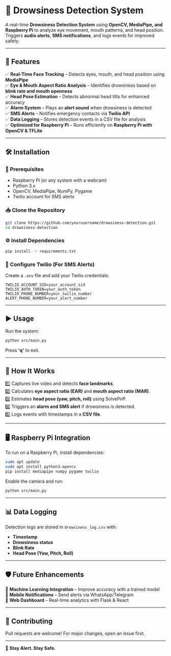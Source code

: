 # 🚀 Drowsiness Detection System  

A real-time **Drowsiness Detection System** using **OpenCV, MediaPipe, and Raspberry Pi** to analyze eye movement, mouth patterns, and head position. Triggers **audio alerts**, **SMS notifications**, and logs events for improved safety.  

---

## 🎯 Features  
✅ **Real-Time Face Tracking** – Detects eyes, mouth, and head position using **MediaPipe**  
✅ **Eye & Mouth Aspect Ratio Analysis** – Identifies drowsiness based on **blink rate and mouth openness**  
✅ **Head Pose Estimation** – Detects abnormal head tilts for enhanced accuracy  
✅ **Alarm System** – Plays an **alert sound** when drowsiness is detected  
✅ **SMS Alerts** – Notifies emergency contacts via **Twilio API**  
✅ **Data Logging** – Stores detection events in a CSV file for analysis  
✅ **Optimized for Raspberry Pi** – Runs efficiently on **Raspberry Pi with OpenCV & TFLite**  

---

## 🛠️ Installation  

### 📌 Prerequisites  
- Raspberry Pi (or any system with a webcam)  
- Python 3.x  
- OpenCV, MediaPipe, NumPy, Pygame  
- Twilio account for SMS alerts  

### 📥 Clone the Repository  
```bash
git clone https://github.com/yourusername/drowsiness-detection.git
cd drowsiness-detection
```

### ⚙️ Install Dependencies  
```bash
pip install -r requirements.txt
```

### 📝 Configure Twilio (For SMS Alerts)  
Create a `.env` file and add your Twilio credentials:  
```
TWILIO_ACCOUNT_SID=your_account_sid
TWILIO_AUTH_TOKEN=your_auth_token
TWILIO_PHONE_NUMBER=your_twilio_number
ALERT_PHONE_NUMBER=your_alert_number
```

---

## ▶️ Usage  

Run the system:  
```bash
python src/main.py
```
Press **'q'** to exit.  

---

## 🎯 How It Works  

1️⃣ Captures live video and detects **face landmarks**.  
2️⃣ Calculates **eye aspect ratio (EAR)** and **mouth aspect ratio (MAR)**.  
3️⃣ Estimates **head pose (yaw, pitch, roll)** using SolvePnP.  
4️⃣ Triggers an **alarm and SMS alert** if drowsiness is detected.  
5️⃣ Logs events with timestamps in a **CSV file**.  

---

## 🖥️ Raspberry Pi Integration  
To run on a Raspberry Pi, install dependencies:  
```bash
sudo apt update
sudo apt install python3-opencv
pip install mediapipe numpy pygame twilio
```
Enable the camera and run:  
```bash
python src/main.py
```

---

## 📊 Data Logging  
Detection logs are stored in `drowsiness_log.csv` with:  
- **Timestamp**  
- **Drowsiness status**  
- **Blink Rate**  
- **Head Pose (Yaw, Pitch, Roll)**  

---

## 🛡️ Future Enhancements  
🔹 **Machine Learning Integration** – Improve accuracy with a trained model  
🔹 **Mobile Notifications** – Send alerts via WhatsApp/Telegram  
🔹 **Web Dashboard** – Real-time analytics with Flask & React  

---

## 🤝 Contributing  
Pull requests are welcome! For major changes, open an issue first.  

---

🚀 **Stay Alert. Stay Safe.**
